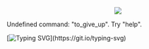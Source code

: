 <p align="center">
<img src="https://linux-console.net/common-images/play-snake-game-in-linux-terminal/Snake-Gameplay-in-Linux-Terminal.gif">

Undefined command: "to_give_up".  Try "help".
 
[![Typing SVG](https://readme-typing-svg.demolab.com/?font=Fira+Code&pause=100&color=red&width=435&lines=while%20[%20-n%20$(cat%20dreams.txt%202%3E/dev/null)%20];%20do%20./tryagain;%20done)](https://git.io/typing-svg)

